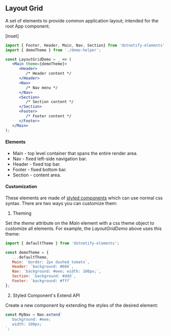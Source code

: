 ﻿## Layout Grid

A set of elements to provide common application layout; intended for the root App component.

[inset]

```jsx
import { Footer, Header, Main, Nav, Section} from 'dotnetify-elements';
import { demoTheme } from './demo-helper';

const LayoutGridDemo = _ => (
   <Main theme={demoTheme}>
      <Header>
         /* Header content */
      </Header>
      <Nav>
         /* Nav menu */
      </Nav>
      <Section>
         /* Section content */
      </Section>
      <Footer>
         /* Footer content */
      </Footer>
   </Main>
);
```
#### Elements

- Main - top level container that spans the entire render area.
- Nav - fixed left-side navigation bar.
- Header - fixed top bar. 
- Footer - fixed bottom bar.
- Section - content area.

#### Customization

These elements are made of [styled components](https://www.styled-components.com/) which can use normal css syntax.  There are two ways you can customize them:

1. Theming

Set the _theme_ attribute on the _Main_ element with a css theme object to customize all elements.  For example, the _LayoutGridDemo_ above uses this theme:

```jsx
import { defaultTheme } from 'dotnetify-elements';

const demoTheme = {
   ...defaultTheme,
   Main: `border: 2px dashed tomato`,
   Header: `background: #666`,
   Nav: `background: #eee; width: 100px;`,
   Section: `background: #ddd`,
   Footer: `background: #fff`
};
```

2. Styled Component's Extend API

Create a new component by extending the styles of the desired element:

```jsx
const MyNav = Nav.extend`
   background: #eee; 
   width: 100px;
`;
```